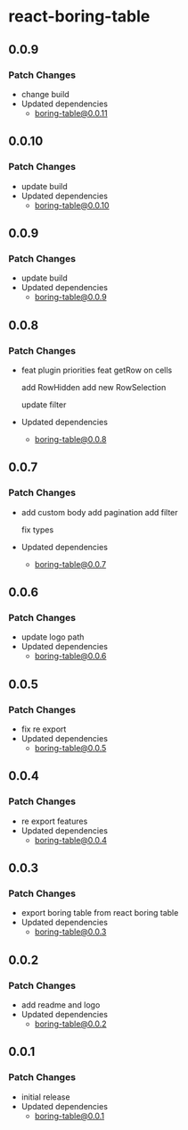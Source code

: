 # react-boring-table

## 0.0.9

### Patch Changes

- change build
- Updated dependencies
  - boring-table@0.0.11

## 0.0.10

### Patch Changes

- update build
- Updated dependencies
  - boring-table@0.0.10

## 0.0.9

### Patch Changes

- update build
- Updated dependencies
  - boring-table@0.0.9

## 0.0.8

### Patch Changes

- feat plugin priorities
  feat getRow on cells

  add RowHidden
  add new RowSelection

  update filter

- Updated dependencies
  - boring-table@0.0.8

## 0.0.7

### Patch Changes

- add custom body
  add pagination
  add filter

  fix types

- Updated dependencies
  - boring-table@0.0.7

## 0.0.6

### Patch Changes

- update logo path
- Updated dependencies
  - boring-table@0.0.6

## 0.0.5

### Patch Changes

- fix re export
- Updated dependencies
  - boring-table@0.0.5

## 0.0.4

### Patch Changes

- re export features
- Updated dependencies
  - boring-table@0.0.4

## 0.0.3

### Patch Changes

- export boring table from react boring table
- Updated dependencies
  - boring-table@0.0.3

## 0.0.2

### Patch Changes

- add readme and logo
- Updated dependencies
  - boring-table@0.0.2

## 0.0.1

### Patch Changes

- initial release
- Updated dependencies
  - boring-table@0.0.1
